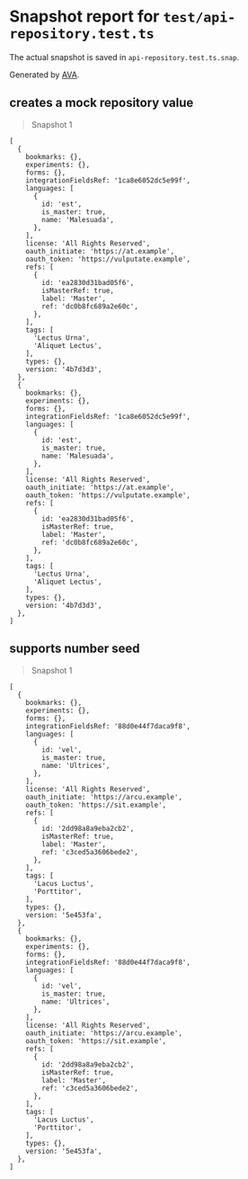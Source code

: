 # Snapshot report for `test/api-repository.test.ts`

The actual snapshot is saved in `api-repository.test.ts.snap`.

Generated by [AVA](https://avajs.dev).

## creates a mock repository value

> Snapshot 1

    [
      {
        bookmarks: {},
        experiments: {},
        forms: {},
        integrationFieldsRef: '1ca8e6052dc5e99f',
        languages: [
          {
            id: 'est',
            is_master: true,
            name: 'Malesuada',
          },
        ],
        license: 'All Rights Reserved',
        oauth_initiate: 'https://at.example',
        oauth_token: 'https://vulputate.example',
        refs: [
          {
            id: 'ea2830d31bad05f6',
            isMasterRef: true,
            label: 'Master',
            ref: 'dc0b8fc689a2e60c',
          },
        ],
        tags: [
          'Lectus Urna',
          'Aliquet Lectus',
        ],
        types: {},
        version: '4b7d3d3',
      },
      {
        bookmarks: {},
        experiments: {},
        forms: {},
        integrationFieldsRef: '1ca8e6052dc5e99f',
        languages: [
          {
            id: 'est',
            is_master: true,
            name: 'Malesuada',
          },
        ],
        license: 'All Rights Reserved',
        oauth_initiate: 'https://at.example',
        oauth_token: 'https://vulputate.example',
        refs: [
          {
            id: 'ea2830d31bad05f6',
            isMasterRef: true,
            label: 'Master',
            ref: 'dc0b8fc689a2e60c',
          },
        ],
        tags: [
          'Lectus Urna',
          'Aliquet Lectus',
        ],
        types: {},
        version: '4b7d3d3',
      },
    ]

## supports number seed

> Snapshot 1

    [
      {
        bookmarks: {},
        experiments: {},
        forms: {},
        integrationFieldsRef: '88d0e44f7daca9f8',
        languages: [
          {
            id: 'vel',
            is_master: true,
            name: 'Ultrices',
          },
        ],
        license: 'All Rights Reserved',
        oauth_initiate: 'https://arcu.example',
        oauth_token: 'https://sit.example',
        refs: [
          {
            id: '2dd98a8a9eba2cb2',
            isMasterRef: true,
            label: 'Master',
            ref: 'c3ced5a3606bede2',
          },
        ],
        tags: [
          'Lacus Luctus',
          'Porttitor',
        ],
        types: {},
        version: '5e453fa',
      },
      {
        bookmarks: {},
        experiments: {},
        forms: {},
        integrationFieldsRef: '88d0e44f7daca9f8',
        languages: [
          {
            id: 'vel',
            is_master: true,
            name: 'Ultrices',
          },
        ],
        license: 'All Rights Reserved',
        oauth_initiate: 'https://arcu.example',
        oauth_token: 'https://sit.example',
        refs: [
          {
            id: '2dd98a8a9eba2cb2',
            isMasterRef: true,
            label: 'Master',
            ref: 'c3ced5a3606bede2',
          },
        ],
        tags: [
          'Lacus Luctus',
          'Porttitor',
        ],
        types: {},
        version: '5e453fa',
      },
    ]
